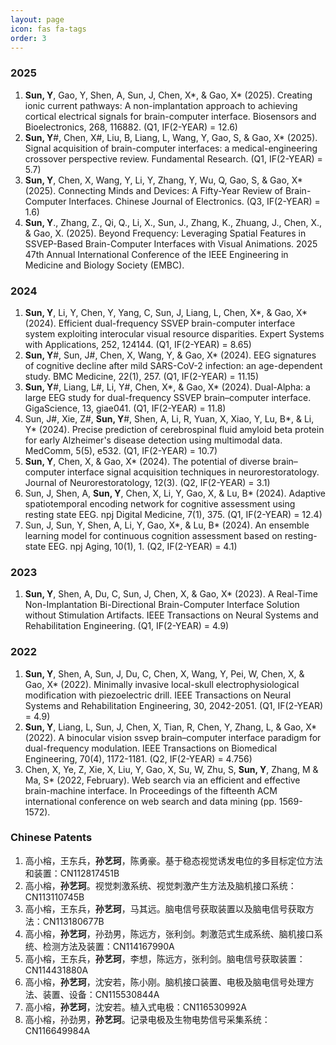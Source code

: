 ```yaml
---
layout: page
icon: fas fa-tags
order: 3
---
```


### 2025
1. **Sun, Y**, Gao, Y, Shen, A, Sun, J, Chen, X*, & Gao, X* (2025). Creating ionic current pathways: A non-implantation approach to achieving cortical electrical signals for brain-computer interface. Biosensors and Bioelectronics, 268, 116882. (Q1, IF(2-YEAR) = 12.6)
2. **Sun, Y**#, Chen, X#, Liu, B, Liang, L, Wang, Y, Gao, S, & Gao, X* (2025). Signal acquisition of brain-computer interfaces: a medical-engineering crossover perspective review. Fundamental Research. (Q1, IF(2-YEAR) = 5.7)
3. **Sun, Y**, Chen, X, Wang, Y, Li, Y, Zhang, Y, Wu, Q, Gao, S, & Gao, X* (2025). Connecting Minds and Devices: A Fifty-Year Review of Brain-Computer Interfaces. Chinese Journal of Electronics. (Q3, IF(2-YEAR) = 1.6)
4. **Sun, Y**., Zhang, Z., Qi, Q., Li, X., Sun, J., Zhang, K., Zhuang, J., Chen, X., & Gao, X. (2025). Beyond Frequency: Leveraging Spatial Features in SSVEP-Based Brain-Computer Interfaces with Visual Animations. 2025 47th Annual International Conference of the IEEE Engineering in Medicine and Biology Society (EMBC). 

### 2024
1. **Sun, Y**, Li, Y, Chen, Y, Yang, C, Sun, J, Liang, L, Chen, X*, & Gao, X* (2024). Efficient dual-frequency SSVEP brain-computer interface system exploiting interocular visual resource disparities. Expert Systems with Applications, 252, 124144. (Q1, IF(2-YEAR) = 8.65)
2. **Sun, Y**#, Sun, J#, Chen, X, Wang, Y, & Gao, X* (2024). EEG signatures of cognitive decline after mild SARS-CoV-2 infection: an age-dependent study. BMC Medicine, 22(1), 257. (Q1, IF(2-YEAR) = 11.15)
3. **Sun, Y**#, Liang, L#, Li, Y#, Chen, X*, & Gao, X* (2024). Dual-Alpha: a large EEG study for dual-frequency SSVEP brain–computer interface. GigaScience, 13, giae041. (Q1, IF(2-YEAR) = 11.8)
4. Sun, J#, Xie, Z#, **Sun, Y**#, Shen, A, Li, R, Yuan, X, Xiao, Y, Lu, B*, & Li, Y* (2024). Precise prediction of cerebrospinal fluid amyloid beta protein for early Alzheimer's disease detection using multimodal data. MedComm, 5(5), e532. (Q1, IF(2-YEAR) = 10.7)
5. **Sun, Y**, Chen, X, & Gao, X* (2024). The potential of diverse brain–computer interface signal acquisition techniques in neurorestoratology. Journal of Neurorestoratology, 12(3). (Q2, IF(2-YEAR) = 3.1)
6. Sun, J, Shen, A, **Sun, Y**, Chen, X, Li, Y, Gao, X, & Lu, B* (2024). Adaptive spatiotemporal encoding network for cognitive assessment using resting state EEG. npj Digital Medicine, 7(1), 375. (Q1, IF(2-YEAR) = 12.4)
7. Sun, J, Sun, Y, Shen, A, Li, Y, Gao, X*, & Lu, B* (2024). An ensemble learning model for continuous cognition assessment based on resting-state EEG. npj Aging, 10(1), 1. (Q2, IF(2-YEAR) = 4.1)

### 2023
1. **Sun, Y**, Shen, A, Du, C, Sun, J, Chen, X, & Gao, X* (2023). A Real-Time Non-Implantation Bi-Directional Brain-Computer Interface Solution without Stimulation Artifacts. IEEE Transactions on Neural Systems and Rehabilitation Engineering. (Q1, IF(2-YEAR) = 4.9)


### 2022
1. **Sun, Y**, Shen, A, Sun, J, Du, C, Chen, X, Wang, Y, Pei, W, Chen, X, & Gao, X* (2022). Minimally invasive local-skull electrophysiological modification with piezoelectric drill. IEEE Transactions on Neural Systems and Rehabilitation Engineering, 30, 2042-2051. (Q1, IF(2-YEAR) = 4.9)
2. **Sun, Y**, Liang, L, Sun, J, Chen, X, Tian, R, Chen, Y, Zhang, L, & Gao, X* (2022). A binocular vision ssvep brain–computer interface paradigm for dual-frequency modulation. IEEE Transactions on Biomedical Engineering, 70(4), 1172-1181. (Q2, IF(2-YEAR) = 4.756)
3. Chen, X, Ye, Z, Xie, X, Liu, Y, Gao, X, Su, W, Zhu, S, **Sun, Y**, Zhang, M & Ma, S* (2022, February). Web search via an efficient and effective brain-machine interface. In Proceedings of the fifteenth ACM international conference on web search and data mining (pp. 1569-1572).

### Chinese Patents
1. 高小榕，王东兵，**孙艺珂**，陈勇豪。基于稳态视觉诱发电位的多目标定位方法和装置：CN112817451B
2. 高小榕，**孙艺珂**。视觉刺激系统、视觉刺激产生方法及脑机接口系统：CN113110745B
3. 高小榕，王东兵，**孙艺珂**，马其远。脑电信号获取装置以及脑电信号获取方法：CN113180677B
4. 高小榕，**孙艺珂**，孙劲男，陈远方，张利剑。刺激范式生成系统、脑机接口系统、检测方法及装置：CN114167990A
5. 高小榕，王东兵，**孙艺珂**，李想，陈远方，张利剑。脑电信号获取装置：CN114431880A
6. 高小榕，**孙艺珂**，沈安若，陈小刚。脑机接口装置、电极及脑电信号处理方法、装置、设备：CN115530844A
7. 高小榕，**孙艺珂**，沈安若。植入式电极：CN116530992A
8. 高小榕，孙劲男，**孙艺珂**。记录电极及生物电势信号采集系统：CN116649984A
